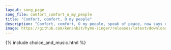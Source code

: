 ```yaml
---
layout: song_page
song_file: comfort_comfort_o_my_people
title: "Comfort, comfort, O my people"
description: "Comfort, comfort, O my people, speak of peace, now says our God. Comfort those who sit in darkness, mourning 'neath their sorrows' load.  Speak unto J... christian 4part 3verse musicbyother textbyother"
image: https://github.com/kenanbit/hymn-singer/releases/latest/download/comfort_comfort_o_my_people-trad.png
---
```


{% include choice_and_music.html %}